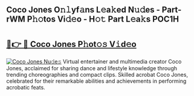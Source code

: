 ## Coco Jones O𝚗𝚕yf𝚊ns L𝚎a𝚔ed N𝚞𝚍es - Part-rWM P𝚑𝚘tos Vi𝚍𝚎o - H𝚘𝚝 Part L𝚎a𝚔s POC1H

# <h2><a href="http://kf6tmxy.oniu.top/?m=Coco+Jones">🔗👉 🔴 Coco Jones P𝚑ot𝚘𝚜 V𝚒d𝚎o</a></h2>

[![Coco Jones Nu𝚍e𝚜](https://i.imgur.com/0qMVB7G.gif)](http://kf6tmxy.oniu.top/?m=Coco+Jones)
Virtual entertainer and multimedia creator Coco Jones, acclaimed for sharing dance and lifestyle knowledge through trending choreographies and compact clips. Skilled acrobat Coco Jones, celebrated for their remarkable abilities and achievements in performing acrobatic feats.  
